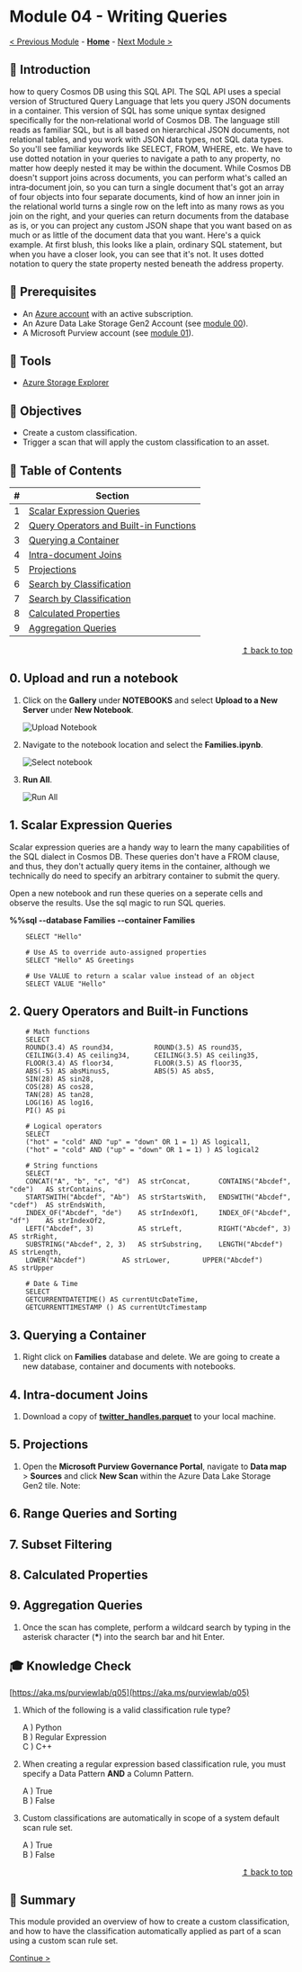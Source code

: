 # Module 04 - Writing Queries

[< Previous Module](../modules/module03.md) - **[Home](../README.md)** - [Next Module >](../modules/module05.md)

## :loudspeaker: Introduction

how to query Cosmos DB using this SQL API. The SQL API uses a special version of Structured Query Language that lets you query JSON documents in a container. This version of SQL has some unique syntax designed specifically for the non‑relational world of Cosmos DB. The language still reads as familiar SQL, but is all based on hierarchical JSON documents, not relational tables, and you work with JSON data types, not SQL data types. So you'll see familiar keywords like SELECT, FROM, WHERE, etc. We have to use dotted notation in your queries to navigate a path to any property, no matter how deeply nested it may be within the document. While Cosmos DB doesn't support joins across documents, you can perform what's called an intra‑document join, so you can turn a single document that's got an array of four objects into four separate documents, kind of how an inner join in the relational world turns a single row on the left into as many rows as you join on the right, and your queries can return documents from the database as is, or you can project any custom JSON shape that you want based on as much or as little of the document data that you want. Here's a quick example. At first blush, this looks like a plain, ordinary SQL statement, but when you have a closer look, you can see that it's not. It uses dotted notation to query the state property nested beneath the address property. 

## :thinking: Prerequisites

* An [Azure account](https://azure.microsoft.com/free/) with an active subscription.
* An Azure Data Lake Storage Gen2 Account (see [module 00](../modules/module00.md)).
* A Microsoft Purview account (see [module 01](../modules/module01.md)).

## :hammer: Tools

* [Azure Storage Explorer](https://azure.microsoft.com/features/storage-explorer/)

## :dart: Objectives

* Create a custom classification.
* Trigger a scan that will apply the custom classification to an asset.

## :bookmark_tabs: Table of Contents

| #  | Section  
| --- | ---  
| 1 | [Scalar Expression Queries](#1-Scalar-Expression-Queries)  
| 2 | [Query Operators and Built-in Functions](#2-Query-Operators-and-Built-in-Functions)  
| 3 | [Querying a Container](#3-Querying-a-Container)  
| 4 | [Intra-document Joins](#4-Intra-document-Joins)  
| 5 | [Projections](#5-Projections)  
| 6 | [Search by Classification](#6-search-by-classification)  
| 7 | [Search by Classification](#7-Subset-Filtering)  
| 8 | [Calculated Properties](#8-Calculated-Properties)  
| 9 | [Aggregation Queries](#9-Aggregation-Queries)  


<div align="right"><a href="#module-05---classifications">↥ back to top</a></div>

## 0. Upload and run a notebook
1. Click on the **Gallery** under **NOTEBOOKS** and select **Upload to a New Server** under **New Notebook**.

    ![Upload Notebook](../images/module04/UploadNoteBook.png)  

2. Navigate to the notebook location and select the **Families.ipynb**.

    ![Select notebook](../images/module04/NoteBook.png)

3. **Run All**.  
    
    ![Run All](../images/module04/RunNoteBook.png)
    
## 1. Scalar Expression Queries

Scalar expression queries are a handy way to learn the many capabilities of the SQL dialect in Cosmos DB. These queries don't have a FROM clause, and thus, they don't actually query items in the container, although we technically do need to specify an arbitrary container to submit the query.

Open a new notebook and run these queries on a seperate cells and observe the results. Use the sql magic to run SQL queries.

**%%sql --database Families --container Families**

        SELECT "Hello"
        
        # Use AS to override auto-assigned properties
        SELECT "Hello" AS Greetings
        
        # Use VALUE to return a scalar value instead of an object
        SELECT VALUE "Hello"
        
        
## 2. Query Operators and Built-in Functions

        # Math functions
        SELECT
        ROUND(3.4) AS round34,			ROUND(3.5) AS round35,
        CEILING(3.4) AS ceiling34,		CEILING(3.5) AS ceiling35,
        FLOOR(3.4) AS floor34,			FLOOR(3.5) AS floor35,
        ABS(-5) AS absMinus5,			ABS(5) AS abs5,
        SIN(28) AS sin28,
        COS(28) AS cos28,
        TAN(28) AS tan28,
        LOG(16) AS log16,
        PI() AS pi
         
        # Logical operators
        SELECT
        ("hot" = "cold" AND "up" = "down" OR 1 = 1) AS logical1,
        ("hot" = "cold" AND ("up" = "down" OR 1 = 1) ) AS logical2

        # String functions
        SELECT
        CONCAT("A", "b", "c", "d")	AS strConcat,       CONTAINS("Abcdef", "cde")	AS strContains,
        STARTSWITH("Abcdef", "Ab")	AS strStartsWith,   ENDSWITH("Abcdef", "cdef")	AS strEndsWith,
        INDEX_OF("Abcdef", "de")	AS strIndexOf1,     INDEX_OF("Abcdef", "df")	AS strIndexOf2,
        LEFT("Abcdef", 3)			AS strLeft,         RIGHT("Abcdef", 3)			AS strRight,
        SUBSTRING("Abcdef", 2, 3)	AS strSubstring,    LENGTH("Abcdef")			AS strLength,
        LOWER("Abcdef")			AS strLower,        UPPER("Abcdef")			    AS strUpper

        # Date & Time
        SELECT
        GETCURRENTDATETIME() AS currentUtcDateTime,
        GETCURRENTTIMESTAMP () AS currentUtcTimestamp


## 3. Querying a Container
1. Right click on **Families** database and delete. We are going to create a new database, container and documents with notebooks.
        
        
        
## 4. Intra-document Joins

1. Download a copy of **[twitter_handles.parquet](https://github.com/tayganr/purviewlab/raw/main/assets/twitter_handles.parquet)** to your local machine.


## 5. Projections

1. Open the **Microsoft Purview Governance Portal**, navigate to **Data map** > **Sources** and click **New Scan** within the Azure Data Lake Storage Gen2 tile. Note: 

## 6. Range Queries and Sorting

## 7. Subset Filtering

## 8. Calculated Properties

## 9. Aggregation Queries


1. Once the scan has complete, perform a wildcard search by typing in the asterisk character (**\***) into the search bar and hit Enter.

## :mortar_board: Knowledge Check

[https://aka.ms/purviewlab/q05](https://aka.ms/purviewlab/q05)

1. Which of the following is a valid classification rule type?

    A ) Python  
    B ) Regular Expression  
    C ) C++

2. When creating a regular expression based classification rule, you must specify a Data Pattern **AND** a Column Pattern.

    A ) True  
    B ) False

3. Custom classifications are automatically in scope of a system default scan rule set.

    A ) True  
    B ) False  

<div align="right"><a href="#module-05---classifications">↥ back to top</a></div>

## :tada: Summary

This module provided an overview of how to create a custom classification, and how to have the classification automatically applied as part of a scan using a custom scan rule set.

[Continue >](../modules/module06.md)
